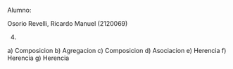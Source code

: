 
Alumno:

Osorio Revelli, Ricardo Manuel (2120069)

4)
  a) Composicion
  b) Agregacion
  c) Composicion
  d) Asociacion
  e) Herencia
  f) Herencia
  g) Herencia
